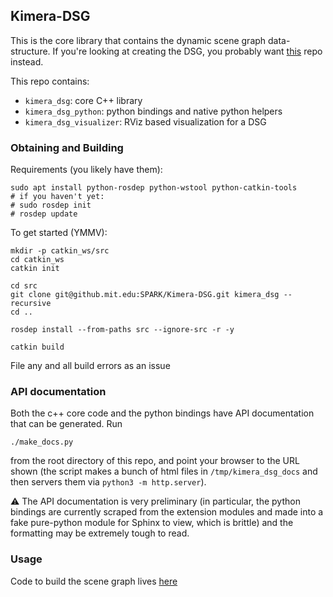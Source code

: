 ## Kimera-DSG

This is the core library that contains the dynamic scene graph data-structure. If you're looking at creating the DSG, you probably want [this](https://github.mit.edu/SPARK/Kimera-DSG-Builder) repo instead.

This repo contains:
  * `kimera_dsg`: core C++ library
  * `kimera_dsg_python`: python bindings and native python helpers
  * `kimera_dsg_visualizer`: RViz based visualization for a DSG

### Obtaining and Building

Requirements (you likely have them):

```
sudo apt install python-rosdep python-wstool python-catkin-tools
# if you haven't yet:
# sudo rosdep init
# rosdep update
```

To get started (YMMV):

```
mkdir -p catkin_ws/src
cd catkin_ws
catkin init

cd src
git clone git@github.mit.edu:SPARK/Kimera-DSG.git kimera_dsg --recursive
cd ..

rosdep install --from-paths src --ignore-src -r -y

catkin build
```

File any and all build errors as an issue

### API documentation

Both the c++ core code and the python bindings have API documentation that can be generated. Run

```
./make_docs.py
```

from the root directory of this repo, and point your browser to the URL shown (the script makes a bunch of html files in `/tmp/kimera_dsg_docs` and then servers them via `python3 -m http.server`).

:warning: The API documentation is very preliminary (in particular, the python bindings are currently scraped from the extension modules and made into a fake pure-python module for Sphinx to view, which is brittle) and the formatting may be extremely tough to read.

### Usage

Code to build the scene graph lives [here](https://github.mit.edu/SPARK/Kimera-DSG-Builder)
